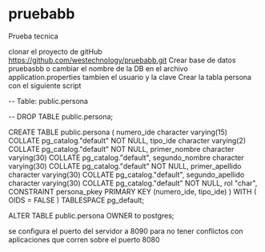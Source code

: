 # pruebabb
Prueba tecnica

clonar el proyecto de gitHub https://github.com/westechnology/pruebabb.git
Crear base de datos pruebasbb o cambiar el nombre de la DB en el archivo application.properties
tambien el usuario y la clave
Crear la tabla persona con el siguiente script

-- Table: public.persona

-- DROP TABLE public.persona;

CREATE TABLE public.persona
(
    numero_ide character varying(15) COLLATE pg_catalog."default" NOT NULL,
    tipo_ide character varying(2) COLLATE pg_catalog."default" NOT NULL,
    primer_nombre character varying(30) COLLATE pg_catalog."default",
    segundo_nombre character varying(30) COLLATE pg_catalog."default" NOT NULL,
    primer_apellido character varying(30) COLLATE pg_catalog."default",
    segundo_apellido character varying(30) COLLATE pg_catalog."default" NOT NULL,
    rol "char",
    CONSTRAINT persona_pkey PRIMARY KEY (numero_ide, tipo_ide)
)
WITH (
    OIDS = FALSE
)
TABLESPACE pg_default;

ALTER TABLE public.persona
    OWNER to postgres;

se configura el puerto del servidor a 8090 para no tener conflictos con aplicaciones que corren sobre el puerto 8080




